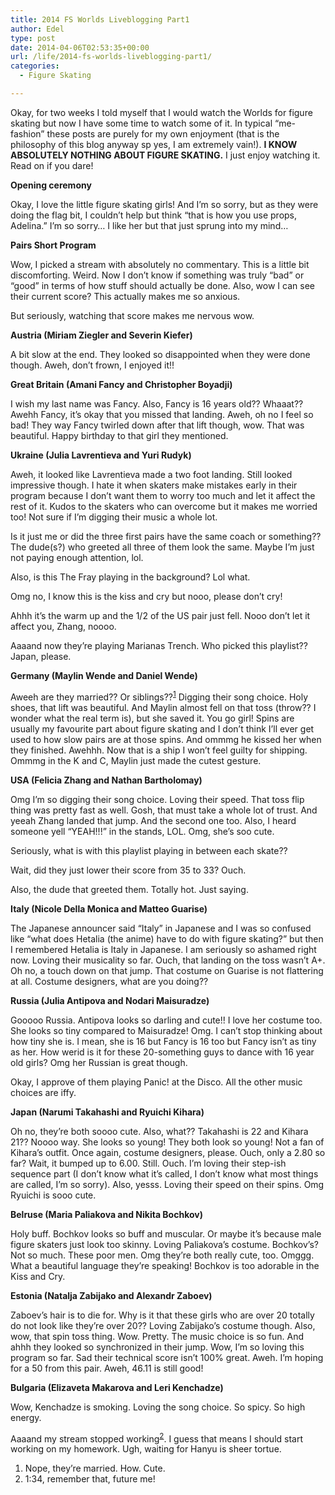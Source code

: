 ```yaml
---
title: 2014 FS Worlds Liveblogging Part1
author: Edel
type: post
date: 2014-04-06T02:53:35+00:00
url: /life/2014-fs-worlds-liveblogging-part1/
categories:
  - Figure Skating

---
```

Okay, for two weeks I told myself that I would watch the Worlds for figure skating but now I have some time to watch some of it. In typical &#8220;me-fashion&#8221; these posts are purely for my own enjoyment (that is the philosophy of this blog anyway sp yes, I am extremely vain!). **I KNOW ABSOLUTELY NOTHING ABOUT FIGURE SKATING.** I just enjoy watching it. Read on if you dare!

**Opening ceremony**
  
Okay, I love the little figure skating girls! And I&#8217;m so sorry, but as they were doing the flag bit, I couldn&#8217;t help but think &#8220;that is how you use props, Adelina.&#8221; I&#8217;m so sorry&#8230; I like her but that just sprung into my mind&#8230;

**Pairs Short Program**
  
Wow, I picked a stream with absolutely no commentary. This is a little bit discomforting. Weird. Now I don&#8217;t know if something was truly &#8220;bad&#8221; or &#8220;good&#8221; in terms of how stuff should actually be done. Also, wow I can see their current score? This actually makes me so anxious.

But seriously, watching that score makes me nervous wow.

**Austria (Miriam Ziegler and Severin Kiefer)**
  
A bit slow at the end. They looked so disappointed when they were done though. Aweh, don&#8217;t frown, I enjoyed it!!

**Great Britain (Amani Fancy and Christopher Boyadji)**
  
I wish my last name was Fancy. Also, Fancy is 16 years old?? Whaaat?? Awehh Fancy, it&#8217;s okay that you missed that landing. Aweh, oh no I feel so bad! They way Fancy twirled down after that lift though, wow. That was beautiful. Happy birthday to that girl they mentioned.

**Ukraine (Julia Lavrentieva and Yuri Rudyk)**
  
Aweh, it looked like Lavrentieva made a two foot landing. Still looked impressive though. I hate it when skaters make mistakes early in their program because I don&#8217;t want them to worry too much and let it affect the rest of it. Kudos to the skaters who can overcome but it makes me worried too! Not sure if I&#8217;m digging their music a whole lot.

Is it just me or did the three first pairs have the same coach or something?? The dude(s?) who greeted all three of them look the same. Maybe I&#8217;m just not paying enough attention, lol.

Also, is this The Fray playing in the background? Lol what.

Omg no, I know this is the kiss and cry but nooo, please don&#8217;t cry!

Ahhh it&#8217;s the warm up and the 1/2 of the US pair just fell. Nooo don&#8217;t let it affect you, Zhang, noooo.

Aaaand now they&#8217;re playing Marianas Trench. Who picked this playlist?? Japan, please.

**Germany (Maylin Wende and Daniel Wende)**
  
Aweeh are they married?? Or siblings??<sup class="footnote"><a href="#foot_ajs-fn-id_1-737" id="back_ajs-fn-id_1-737">1</a></sup> Digging their song choice. Holy shoes, that lift was beautiful. And Maylin almost fell on that toss (throw?? I wonder what the real term is), but she saved it. You go girl! Spins are usually my favourite part about figure skating and I don&#8217;t think I&#8217;ll ever get used to how slow pairs are at those spins. And ommmg he kissed her when they finished. Awehhh. Now that is a ship I won&#8217;t feel guilty for shipping. Ommmg in the K and C, Maylin just made the cutest gesture.

**USA (Felicia Zhang and Nathan Bartholomay)**
  
Omg I&#8217;m so digging their song choice. Loving their speed. That toss flip thing was pretty fast as well. Gosh, that must take a whole lot of trust. And yeeah Zhang landed that jump. And the second one too. Also, I heard someone yell &#8220;YEAH!!!&#8221; in the stands, LOL. Omg, she&#8217;s soo cute.

Seriously, what is with this playlist playing in between each skate??

Wait, did they just lower their score from 35 to 33? Ouch.

Also, the dude that greeted them. Totally hot. Just saying.

**Italy (Nicole Della Monica and Matteo Guarise)**
  
The Japanese announcer said &#8220;Italy&#8221; in Japanese and I was so confused like &#8220;what does Hetalia (the anime) have to do with figure skating?&#8221; but then I remembered Hetalia is Italy in Japanese. I am seriously so ashamed right now. Loving their musicality so far. Ouch, that landing on the toss wasn&#8217;t A+. Oh no, a touch down on that jump. That costume on Guarise is not flattering at all. Costume designers, what are you doing??

**Russia (Julia Antipova and Nodari Maisuradze)**
  
Gooooo Russia. Antipova looks so darling and cute!! I love her costume too. She looks so tiny compared to Maisuradze! Omg. I can&#8217;t stop thinking about how tiny she is. I mean, she is 16 but Fancy is 16 too but Fancy isn&#8217;t as tiny as her. How werid is it for these 20-something guys to dance with 16 year old girls? Omg her Russian is great though.

Okay, I approve of them playing Panic! at the Disco. All the other music choices are iffy.

**Japan (Narumi Takahashi and Ryuichi Kihara)**
  
Oh no, they&#8217;re both soooo cute. Also, what?? Takahashi is 22 and Kihara 21?? Noooo way. She looks so young! They both look so young! Not a fan of Kihara&#8217;s outfit. Once again, costume designers, please. Ouch, only a 2.80 so far? Wait, it bumped up to 6.00. Still. Ouch. I&#8217;m loving their step-ish sequence part (I don&#8217;t know what it&#8217;s called, I don&#8217;t know what most things are called, I&#8217;m so sorry). Also, yesss. Loving their speed on their spins. Omg Ryuichi is sooo cute.

**Belruse (Maria Paliakova and Nikita Bochkov)**
  
Holy buff. Bochkov looks so buff and muscular. Or maybe it&#8217;s because male figure skaters just look too skinny. Loving Paliakova&#8217;s costume. Bochkov&#8217;s? Not so much. These poor men. Omg they&#8217;re both really cute, too. Omggg. What a beautiful language they&#8217;re speaking! Bochkov is too adorable in the Kiss and Cry.

**Estonia (Natalja Zabijako and Alexandr Zaboev)**
  
Zaboev&#8217;s hair is to die for. Why is it that these girls who are over 20 totally do not look like they&#8217;re over 20?? Loving Zabijako&#8217;s costume though. Also, wow, that spin toss thing. Wow. Pretty. The music choice is so fun. And ahhh they looked so synchronized in their jump. Wow, I&#8217;m so loving this program so far. Sad their technical score isn&#8217;t 100% great. Aweh. I&#8217;m hoping for a 50 from this pair. Aweh, 46.11 is still good!

**Bulgaria (Elizaveta Makarova and Leri Kenchadze)**
  
Wow, Kenchadze is smoking. Loving the song choice. So spicy. So high energy. 

Aaaand my stream stopped working<sup class="footnote"><a href="#foot_ajs-fn-id_2-737" id="back_ajs-fn-id_2-737">2</a></sup>. I guess that means I should start working on my homework. Ugh, waiting for Hanyu is sheer tortue.

<ol class="footnote">
  <li>
    <a id="foot_ajs-fn-id_1-737"></a>Nope, they&#8217;re married. How. Cute.&nbsp;&nbsp;<a class="ajs-back-link" href="#back_ajs-fn-id_1-737"></a>
  </li>
  <li>
    <a id="foot_ajs-fn-id_2-737"></a>1:34, remember that, future me!&nbsp;&nbsp;<a class="ajs-back-link" href="#back_ajs-fn-id_2-737"></a>
  </li>
</ol>

<div id="ajs-fn-id_1-737" style="display:none;margin:0;" class="ajs-footnote-popup">
  <div>
    Nope, they&#8217;re married. How. Cute.
  </div>
</div>

<div id="ajs-fn-id_2-737" style="display:none;margin:0;" class="ajs-footnote-popup">
  <div>
    1:34, remember that, future me!
  </div>
</div>